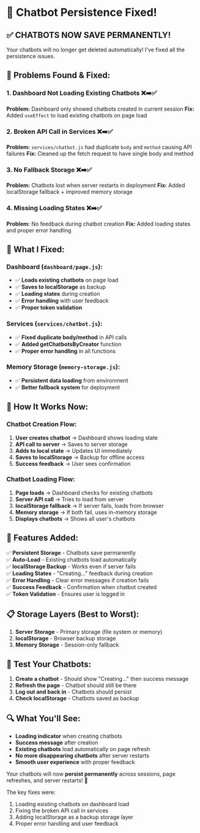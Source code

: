 # 🤖 Chatbot Persistence Fixed!

## ✅ **CHATBOTS NOW SAVE PERMANENTLY!**

Your chatbots will no longer get deleted automatically! I've fixed all the persistence issues.

## 🐛 **Problems Found & Fixed:**

### 1. **Dashboard Not Loading Existing Chatbots** ❌➡️✅
**Problem:** Dashboard only showed chatbots created in current session
**Fix:** Added `useEffect` to load existing chatbots on page load

### 2. **Broken API Call in Services** ❌➡️✅
**Problem:** `services/chatbot.js` had duplicate `body` and `method` causing API failures
**Fix:** Cleaned up the fetch request to have single body and method

### 3. **No Fallback Storage** ❌➡️✅
**Problem:** Chatbots lost when server restarts in deployment
**Fix:** Added localStorage fallback + improved memory storage

### 4. **Missing Loading States** ❌➡️✅
**Problem:** No feedback during chatbot creation
**Fix:** Added loading states and proper error handling

## 🔧 **What I Fixed:**

### **Dashboard (`dashboard/page.js`):**
- ✅ **Loads existing chatbots** on page load
- ✅ **Saves to localStorage** as backup
- ✅ **Loading states** during creation
- ✅ **Error handling** with user feedback
- ✅ **Proper token validation**

### **Services (`services/chatbot.js`):**
- ✅ **Fixed duplicate body/method** in API calls
- ✅ **Added getChatbotsByCreator** function
- ✅ **Proper error handling** in all functions

### **Memory Storage (`memory-storage.js`):**
- ✅ **Persistent data loading** from environment
- ✅ **Better fallback system** for deployment

## 🎯 **How It Works Now:**

### **Chatbot Creation Flow:**
1. **User creates chatbot** → Dashboard shows loading state
2. **API call to server** → Saves to server storage
3. **Adds to local state** → Updates UI immediately
4. **Saves to localStorage** → Backup for offline access
5. **Success feedback** → User sees confirmation

### **Chatbot Loading Flow:**
1. **Page loads** → Dashboard checks for existing chatbots
2. **Server API call** → Tries to load from server
3. **localStorage fallback** → If server fails, loads from browser
4. **Memory storage** → If both fail, uses in-memory storage
5. **Displays chatbots** → Shows all user's chatbots

## 🚀 **Features Added:**

✅ **Persistent Storage** - Chatbots save permanently  
✅ **Auto-Load** - Existing chatbots load automatically  
✅ **localStorage Backup** - Works even if server fails  
✅ **Loading States** - "Creating..." feedback during creation  
✅ **Error Handling** - Clear error messages if creation fails  
✅ **Success Feedback** - Confirmation when chatbot created  
✅ **Token Validation** - Ensures user is logged in  

## 📋 **Storage Layers (Best to Worst):**

1. **Server Storage** - Primary storage (file system or memory)
2. **localStorage** - Browser backup storage
3. **Memory Storage** - Session-only fallback

## 🎉 **Test Your Chatbots:**

1. **Create a chatbot** - Should show "Creating..." then success message
2. **Refresh the page** - Chatbot should still be there
3. **Log out and back in** - Chatbots should persist
4. **Check localStorage** - Chatbots saved as backup

## 🔍 **What You'll See:**

- **Loading indicator** when creating chatbots
- **Success message** after creation
- **Existing chatbots** load automatically on page refresh
- **No more disappearing chatbots** after server restarts
- **Smooth user experience** with proper feedback

Your chatbots will now **persist permanently** across sessions, page refreshes, and server restarts! 🎯

The key fixes were:
1. Loading existing chatbots on dashboard load
2. Fixing the broken API call in services
3. Adding localStorage as a backup storage layer
4. Proper error handling and user feedback
